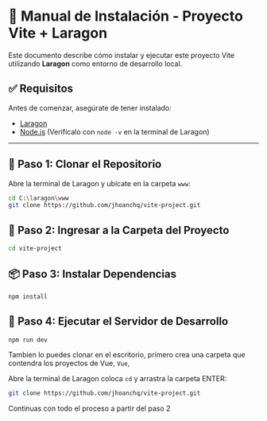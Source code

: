 # 🚀 Manual de Instalación - Proyecto Vite + Laragon

Este documento describe cómo instalar y ejecutar este proyecto Vite utilizando **Laragon** como entorno de desarrollo local.

## ✅ Requisitos

Antes de comenzar, asegúrate de tener instalado:

- [Laragon](https://laragon.org/)
- [Node.js](https://nodejs.org/) (Verifícalo con `node -v` en la terminal de Laragon)

---

## 📁 Paso 1: Clonar el Repositorio

Abre la terminal de Laragon y ubícate en la carpeta `www`:

```bash
cd C:\laragon\www
git clone https://github.com/jhoanchq/vite-project.git
```

## 📂 Paso 2: Ingresar a la Carpeta del Proyecto

```bash
cd vite-project
```

## 📦 Paso 3: Instalar Dependencias

```bash
npm install
```

## 🚀 Paso 4: Ejecutar el Servidor de Desarrollo

```bash
npm run dev
```

Tambien lo puedes clonar en el escritorio, primero crea una carpeta que contendra los proyectos de Vue,
`Vue`,

Abre la terminal de Laragon coloca `cd` y arrastra la carpeta ENTER:

```bash
git clone https://github.com/jhoanchq/vite-project.git
```

Continuas con todo el proceso a partir del paso 2
